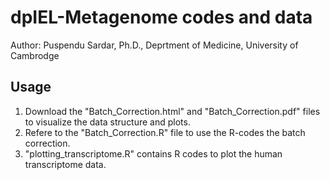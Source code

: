 # dpIEL-Metagenome codes and data
Author: Puspendu Sardar, Ph.D., Deprtment of Medicine, University of Cambrodge

## Usage
1. Download the "Batch_Correction.html" and "Batch_Correction.pdf" files to visualize the data structure and plots.
2. Refere to the "Batch_Correction.R" file to use the R-codes the batch correction.
3. "plotting_transcriptome.R" contains R codes to plot the human transcriptome data.